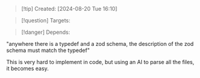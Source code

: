 
>[!tip] Created: [2024-08-20 Tue 16:10]

>[!question] Targets: 

>[!danger] Depends: 

"anywhere there is a typedef and a zod schema, the description of the zod schema must match the typedef"

This is very hard to implement in code, but using an AI to parse all the files, it becomes easy.